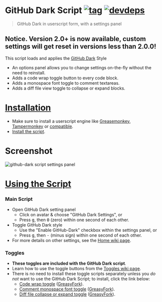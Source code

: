 # GitHub Dark Script [![tag](https://img.shields.io/github/tag/StylishThemes/GitHub-Dark-Script.svg?label=%20%20tag%20%20)](https://github.com/StylishThemes/GitHub-Dark-Script/tags) [![devdeps](https://img.shields.io/david/dev/StylishThemes/GitHub-Dark-Script.svg?label=%20%20devDependencies%20%20)](https://david-dm.org/StylishThemes/GitHub-Dark-Script#info=devDependencies)
> GitHub Dark in userscript form, with a settings panel

## Notice. Version 2.0+ is now available, custom settings will get reset in versions less than 2.0.0!

This script loads and applies the [GitHub Dark](https://github.com/StylishThemes/GitHub-Dark) Style

* An options panel allows you to change settings on-the-fly without the need to reinstall.
* Adds a code wrap toggle button to every code block.
* Adds a monospace font toggle to comment textareas.
* Adds a diff file view toggle to collapse or expand blocks.

# [Installation](https://github.com/StylishThemes/GitHub-Dark-Script/wiki/Install)

- Make sure to install a userscript engine like [Greasemonkey](https://addons.mozilla.org/en-US/firefox/addon/greasemonkey/), [Tampermonkey](https://chrome.google.com/webstore/detail/tampermonkey/dhdgffkkebhmkfjojejmpbldmpobfkfo) or [compatible](https://github.com/StylishThemes/GitHub-Dark-Script/wiki/Install).
- [Install the script](https://raw.githubusercontent.com/StylishThemes/GitHub-Dark-Script/master/github-dark-script.user.js).

# Screenshot

![github-dark script settings panel](https://cloud.githubusercontent.com/assets/136959/16171389/5666a2a0-3533-11e6-976d-09c038fee4c0.png)

# [Using the Script](https://github.com/StylishThemes/GitHub-Dark-Script/wiki)

### Main Script

* Open GitHub Dark setting panel
  * Click on avatar &amp; choose "GitHub Dark Settings", or
  * Press <kbd>g</kbd>, then <kbd>0</kbd> (zero) within one second of each other.
* Toggle GitHub Dark style
  * Use the "Enable GitHub-Dark" checkbox within the settings panel, or
  * Press <kbd>g</kbd>, then <kbd>-</kbd> (minus sign) within one second of each other.
* For more details on other settings, see the [Home wiki page](https://github.com/StylishThemes/GitHub-Dark-Script/wiki).

### Toggles

* **These toggles are included with the GitHub Dark script**.
* Learn how to use the toggle buttons from the [Toggles wiki page](https://github.com/StylishThemes/GitHub-Dark-Script/wiki/Toggles).
* There is no need to install these toggle scripts separately unless you *do not* want to use the GitHub Dark Script; to install, click the link below:
  * [Code wrap toggle](https://raw.githubusercontent.com/StylishThemes/GitHub-Dark-Script/master/github-script-code-wrap.user.js) ([GreasyFork](https://greasyfork.org/en/scripts/18789-github-toggle-code-wrap)).
  * [Comment monospace font toggle](https://raw.githubusercontent.com/StylishThemes/GitHub-Dark-Script/master/github-script-monospace-toggle.user.js) ([GreasyFork](https://greasyfork.org/en/scripts/18787-github-monospace-font-toggle)).
  * [Diff file collapse or expand toggle](https://raw.githubusercontent.com/StylishThemes/GitHub-Dark-Script/master/github-script-diff-toggle.user.js) ([GreasyFork](https://greasyfork.org/en/scripts/18788-github-diff-file-toggle)).
